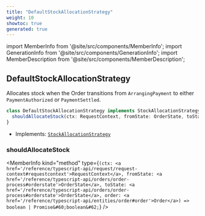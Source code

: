 ```yaml
---
title: "DefaultStockAllocationStrategy"
weight: 10
showtoc: true
generated: true
---
```

<!-- This file was generated from the Vendure source. Do not modify. Instead, re-run the "docs:build" script -->
import MemberInfo from '@site/src/components/MemberInfo';
import GenerationInfo from '@site/src/components/GenerationInfo';
import MemberDescription from '@site/src/components/MemberDescription';


## DefaultStockAllocationStrategy

<GenerationInfo sourceFile="packages/core/src/config/order/default-stock-allocation-strategy.ts" sourceLine="14" packageName="@vendure/core" />

Allocates stock when the Order transitions from `ArrangingPayment` to either
`PaymentAuthorized` or `PaymentSettled`.

```ts title="Signature"
class DefaultStockAllocationStrategy implements StockAllocationStrategy {
  shouldAllocateStock(ctx: RequestContext, fromState: OrderState, toState: OrderState, order: Order) => boolean | Promise<boolean>;
}
```
* Implements: <code><a href='/reference/typescript-api/orders/stock-allocation-strategy#stockallocationstrategy'>StockAllocationStrategy</a></code>



<div className="members-wrapper">

### shouldAllocateStock

<MemberInfo kind="method" type={`(ctx: <a href='/reference/typescript-api/request/request-context#requestcontext'>RequestContext</a>, fromState: <a href='/reference/typescript-api/orders/order-process#orderstate'>OrderState</a>, toState: <a href='/reference/typescript-api/orders/order-process#orderstate'>OrderState</a>, order: <a href='/reference/typescript-api/entities/order#order'>Order</a>) => boolean | Promise&#60;boolean&#62;`}   />




</div>
